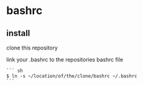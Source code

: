 bashrc
======

install
-------

clone this repository

link your .bashrc to the repositories bashrc file

    ``` sh
    $ ln -s ~/location/of/the/clone/bashrc ~/.bashrc
    ```
